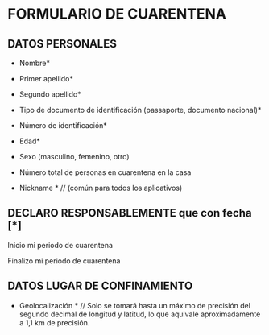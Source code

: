# FORMULARIO DE CUARENTENA

## DATOS PERSONALES 

* Nombre*  
* Primer apellido*  
* Segundo apellido* 
* Tipo de documento de identificación (passaporte, documento nacional)* 
* Número de identificación*
* Edad* 
* Sexo (masculino, femenino, otro)
* Número total de personas en cuarentena en la casa

* Nickname * // (común para todos los aplicativos)

## DECLARO RESPONSABLEMENTE que con fecha [*]  

Inicio mi periodo de cuarentena 

Finalizo mi periodo de cuarentena


## DATOS LUGAR DE CONFINAMIENTO 

* Geolocalización * // Solo se tomará hasta un máximo de precisión del segundo decimal de longitud y latitud, lo que aquivale aproximadamente a 1,1 km de precisión.
